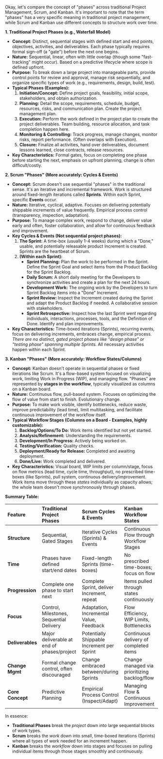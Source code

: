 Okay, let's compare the concept of "phases" across traditional Project Management, Scrum, and Kanban. It's important to note that the term "phases" has a very specific meaning in traditional project management, while Scrum and Kanban use different concepts to structure work over time.

**1. Traditional Project Phases (e.g., Waterfall Model)**

*   **Concept:** Distinct, sequential stages with defined start and end points, objectives, activities, and deliverables. Each phase typically requires formal sign-off (a "gate") before the next one begins.
*   **Nature:** Sequential, linear, often with little overlap (though some "fast-tracking" might occur). Based on a predictive lifecycle where scope is defined upfront.
*   **Purpose:** To break down a large project into manageable parts, provide control points for review and approval, manage risk sequentially, and organize specific types of work (e.g., requirements, design, build, test).
*   **Typical Phases (Examples):**
    1.  **Initiation/Concept:** Define project goals, feasibility, initial scope, stakeholders, and obtain authorization.
    2.  **Planning:** Detail the scope, requirements, schedule, budget, resources, risks, and communication plan. Create the project management plan.
    3.  **Execution:** Perform the work defined in the project plan to create the project deliverables. Team building, resource allocation, and task completion happen here.
    4.  **Monitoring & Controlling:** Track progress, manage changes, monitor risks, report performance. (Often overlaps with Execution).
    5.  **Closure:** Finalize all activities, hand over deliverables, document lessons learned, close contracts, release resources.
*   **Key Characteristics:** Formal gates, focus on completing one phase before starting the next, emphasis on upfront planning, change is often difficult/costly.

**2. Scrum "Phases" (More accurately: Cycles & Events)**

*   **Concept:** Scrum doesn't use sequential "phases" in the traditional sense. It's an iterative and incremental framework. Work is structured around fixed-length iterations called **Sprints**. Within each Sprint, specific **Events** occur.
*   **Nature:** Iterative, cyclical, adaptive. Focuses on delivering potentially shippable increments of value frequently. Empirical process control (transparency, inspection, adaptation).
*   **Purpose:** To manage complex work, respond to change, deliver value early and often, foster collaboration, and allow for continuous feedback and improvement.
*   **Key Cycles & Events (Not sequential project phases):**
    1.  **The Sprint:** A time-box (usually 1-4 weeks) during which a "Done," usable, and potentially releasable product Increment is created. Sprints are the heartbeat of Scrum.
    2.  **(Within each Sprint):**
        *   **Sprint Planning:** Plan the work to be performed in the Sprint. Define the Sprint Goal and select items from the Product Backlog for the Sprint Backlog.
        *   **Daily Scrum:** A short daily meeting for the Developers to synchronize activities and create a plan for the next 24 hours.
        *   **Development Work:** The ongoing work by the Developers to turn Sprint Backlog items into a "Done" Increment.
        *   **Sprint Review:** Inspect the Increment created during the Sprint and adapt the Product Backlog if needed. A collaborative session with stakeholders.
        *   **Sprint Retrospective:** Inspect how the last Sprint went regarding individuals, interactions, processes, tools, and the Definition of Done. Identify and plan improvements.
*   **Key Characteristics:** Time-boxed iterations (Sprints), recurring events, focus on delivering increments, embraces change, empirical process. *There are no distinct, gated project phases like "design phase" or "testing phase" spanning multiple Sprints.* All necessary activities happen within each Sprint.

**3. Kanban "Phases" (More accurately: Workflow States/Columns)**

*   **Concept:** Kanban doesn't operate in sequential phases or fixed iterations like Scrum. It's a flow-based system focused on visualizing work, limiting Work in Progress (WIP), and managing flow. "Phases" are represented by **stages in the workflow**, typically visualized as columns on a Kanban board.
*   **Nature:** Continuous flow, pull-based system. Focuses on optimizing the flow of value from start to finish. Evolutionary change.
*   **Purpose:** To make work visible, identify bottlenecks, reduce waste, improve predictability (lead time), limit multitasking, and facilitate continuous improvement of the workflow itself.
*   **Typical Workflow Stages (Columns on a Board - Examples, highly customizable):**
    1.  **Backlog/Options/To Do:** Work items identified but not yet started.
    2.  **Analysis/Refinement:** Understanding the requirements.
    3.  **Development/In Progress:** Actively being worked on.
    4.  **Testing/Verification:** Quality checks.
    5.  **Deployment/Ready for Release:** Completed and awaiting deployment.
    6.  **Done/Live:** Work completed and delivered.
*   **Key Characteristics:** Visual board, WIP limits per column/stage, focus on flow metrics (lead time, cycle time, throughput), no prescribed time-boxes (like Sprints), pull system, continuous delivery/improvement. Work items move through these *states* individually as capacity allows; the whole team doesn't move synchronously through phases.

**Summary Table:**

| Feature         | Traditional Project Phases                  | Scrum Cycles & Events                      | Kanban Workflow States                    |
| :-------------- | :----------------------------------------- | :----------------------------------------- | :---------------------------------------- |
| **Structure**   | Sequential, Gated Stages                   | Iterative Cycles (Sprints) & Events        | Continuous Flow through Workflow Stages   |
| **Time**        | Phases have defined start/end dates        | Fixed-length Sprints (time-boxes)          | No prescribed time-boxes; focus on flow |
| **Progression** | Complete one phase to start next         | Complete Sprint, deliver Increment, repeat | Items pulled through states continuously  |
| **Focus**       | Control, Milestones, Sequential Delivery   | Adaptation, Incremental Value, Feedback    | Flow Efficiency, WIP Limits, Bottlenecks  |
| **Deliverables**| Major deliverable at end of phases/project | Potentially Shippable Increment per Sprint | Continuous delivery of completed items  |
| **Change Mgmt** | Formal change control, often discouraged | Change embraced between/during Sprints     | Change managed via prioritizing backlog/flow |
| **Core Concept**| Predictive Planning                        | Empirical Process Control (Inspect/Adapt)  | Managing Flow & Continuous Improvement    |

In essence:
*   **Traditional Phases** break the *project* down into large sequential blocks of work types.
*   **Scrum** breaks the *work* down into small, time-boxed iterations (Sprints) where all types of work needed for an increment happen.
*   **Kanban** breaks the *workflow* down into stages and focuses on pulling individual items through those stages smoothly and continuously.